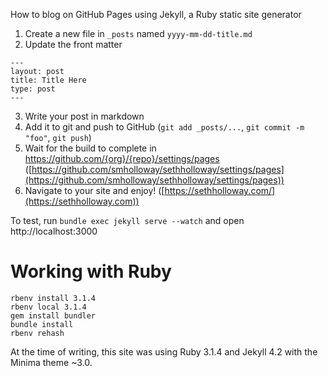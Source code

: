 How to blog on GitHub Pages using Jekyll, a Ruby static site generator
1. Create a new file in `_posts` named `yyyy-mm-dd-title.md`
2. Update the front matter
```
---
layout: post
title: Title Here
type: post
---
```
3. Write your post in markdown
4. Add it to git and push to GitHub (`git add _posts/...`, `git commit -m "foo"`, `git push`)
5. Wait for the build to complete in https://github.com/{org}/{repo}/settings/pages ([https://github.com/smholloway/sethholloway/settings/pages](https://github.com/smholloway/sethholloway/settings/pages))
6. Navigate to your site and enjoy! ([https://sethholloway.com/](https://sethholloway.com))

To test, run `bundle exec jekyll serve --watch` and open http://localhost:3000

# Working with Ruby
```
rbenv install 3.1.4
rbenv local 3.1.4
gem install bundler
bundle install
rbenv rehash
```

At the time of writing, this site was using Ruby 3.1.4 and Jekyll 4.2 with the Minima theme ~3.0.
